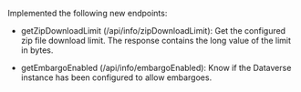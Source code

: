 Implemented the following new endpoints:

- getZipDownloadLimit (/api/info/zipDownloadLimit): Get the configured zip file download limit. The response contains the long value of the limit in bytes.

- getEmbargoEnabled (/api/info/embargoEnabled): Know if the Dataverse instance has been configured to allow embargoes.
